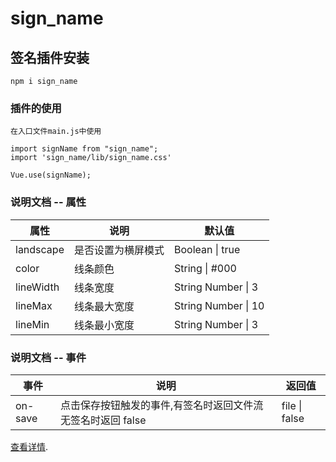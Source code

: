 # sign_name

## 签名插件安装

```
npm i sign_name
```

### 插件的使用

```
在入口文件main.js中使用

import signName from "sign_name";
import 'sign_name/lib/sign_name.css'

Vue.use(signName);
```

### 说明文档 -- 属性

| 属性      | 说明               | 默认值              |
| --------- | ------------------ | ------------------- |
| landscape | 是否设置为横屏模式 | Boolean \| true     |
| color     | 线条颜色           | String \| #000      |
| lineWidth | 线条宽度           | String Number \| 3  |
| lineMax   | 线条最大宽度       | String Number \| 10 |
| lineMin   | 线条最小宽度       | String Number \| 3  |

### 说明文档 -- 事件

| 事件    | 说明                                                         | 返回值        |
| ------- | ------------------------------------------------------------ | ------------- |
| on-save | 点击保存按钮触发的事件,有签名时返回文件流 无签名时返回 false | file \| false |

[查看详情](https://github.com/Zhoushunshun541/sign_name).
